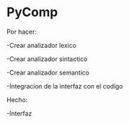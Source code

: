 # PyComp

Por hacer: 

  -Crear analizador lexico
  
  -Crear analizador sintactico
  
  -Crear analizador semantico
  
  -Integracion de la interfaz con el codigo
  
Hecho:

  -Interfaz

